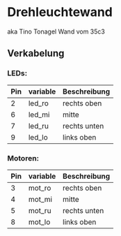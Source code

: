 # Drehleuchtewand
aka Tino Tonagel Wand vom 35c3


## Verkabelung

### LEDs:
Pin | variable | Beschreibung
--- | -------- | ------------
  2 |   led_ro | rechts oben
  6 |   led_mi | mitte
  7 |   led_ru | rechts unten
  9 |   led_lo | links oben

### Motoren:
Pin | variable | Beschreibung
--- | -------- | ------------
  3 |   mot_ro | rechts oben
  4 |   mot_mi | mitte
  5 |   mot_ru | rechts unten
  8 |   mot_lo | links oben


